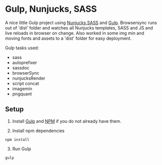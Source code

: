# Gulp, Nunjucks, SASS

A nice little Gulp project using [Nunjucks](http://mozilla.github.io/nunjucks/),[SASS](http://sass-lang.com/) and [Gulp](http://gulpjs.com/). Browsersync runs out of 'dist' folder and watches all Nunjucks templates, SASS and JS and live reloads in browser on change. Also worked in some img min and moving fonts and assets to a 'dist' folder for easy deployment.

Gulp tasks used:

- sass
- autoprefixer
- sassdoc
- browserSync
- nunjucksRender
- script concat
- imagemin
- pngquant

## Setup

1. Install [Gulp](http://gulpjs.com/) and [NPM](http://nodejs.org) if you do not already have them.

2. Install npm dependencies

```
npm install
```

3. Run Gulp

```
gulp
```
